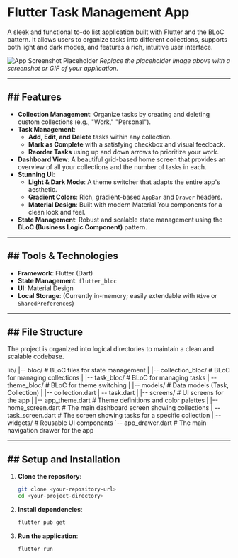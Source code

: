 # Flutter Task Management App

A sleek and functional to-do list application built with Flutter and the BLoC pattern. It allows users to organize tasks into different collections, supports both light and dark modes, and features a rich, intuitive user interface.

![App Screenshot Placeholder](https://via.placeholder.com/800x450.png?text=Add+a+Screenshot+or+GIF+of+Your+App+Here)
*Replace the placeholder image above with a screenshot or GIF of your application.*

---

## ## Features

- **Collection Management**: Organize tasks by creating and deleting custom collections (e.g., "Work," "Personal").
- **Task Management**:
    - **Add, Edit, and Delete** tasks within any collection.
    - **Mark as Complete** with a satisfying checkbox and visual feedback.
    - **Reorder Tasks** using up and down arrows to prioritize your work.
- **Dashboard View**: A beautiful grid-based home screen that provides an overview of all your collections and the number of tasks in each.
- **Stunning UI**:
    - **Light & Dark Mode**: A theme switcher that adapts the entire app's aesthetic.
    - **Gradient Colors**: Rich, gradient-based `AppBar` and `Drawer` headers.
    - **Material Design**: Built with modern Material You components for a clean look and feel.
- **State Management**: Robust and scalable state management using the **BLoC (Business Logic Component)** pattern.

---

## ## Tools & Technologies

- **Framework**: Flutter (Dart)
- **State Management**: `flutter_bloc`
- **UI**: Material Design
- **Local Storage**: (Currently in-memory; easily extendable with `Hive` or `SharedPreferences`)

---

## ## File Structure

The project is organized into logical directories to maintain a clean and scalable codebase.

lib/
|-- bloc/                 # BLoC files for state management
|   |-- collection_bloc/    # BLoC for managing collections
|   |-- task_bloc/          # BLoC for managing tasks
|   -- theme_bloc/         # BLoC for theme switching | |-- models/               # Data models (Task, Collection) |   |-- collection.dart |   -- task.dart
|
|-- screens/              # UI screens for the app
|   |-- app_theme.dart      # Theme definitions and color palettes
|   |-- home_screen.dart    # The main dashboard screen showing collections
|   -- task_screen.dart    # The screen showing tasks for a specific collection | -- widgets/              # Reusable UI components
`-- app_drawer.dart     # The main navigation drawer for the app

---

## ## Setup and Installation

1.  **Clone the repository**:
    ```sh
    git clone <your-repository-url>
    cd <your-project-directory>
    ```

2.  **Install dependencies**:
    ```sh
    flutter pub get
    ```

3.  **Run the application**:
    ```sh
    flutter run
    ```
